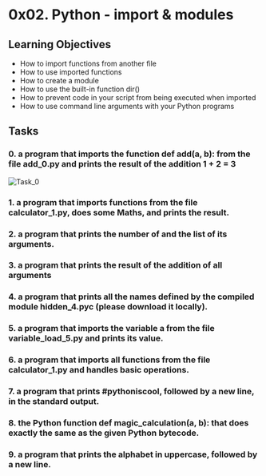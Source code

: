 # 0x02. Python - import & modules
## Learning Objectives
* How to import functions from another file
* How to use imported functions
* How to create a module
* How to use the built-in function dir()
* How to prevent code in your script from being executed when imported
* How to use command line arguments with your Python programs
## Tasks
### 0. a program that imports the function def add(a, b): from the file add_0.py and prints the result of the addition 1 + 2 = 3
![Task_0](https://mega.nz/file/YUASUIhA#JccQYrsgT2Dztq_VtlmaFGwtL17JYEtzW7jbphmqi-s)
### 1. a program that imports functions from the file calculator_1.py, does some Maths, and prints the result.
### 2. a program that prints the number of and the list of its arguments.
### 3. a program that prints the result of the addition of all arguments
### 4. a program that prints all the names defined by the compiled module hidden_4.pyc (please download it locally).
### 5. a program that imports the variable a from the file variable_load_5.py and prints its value.
### 6. a program that imports all functions from the file calculator_1.py and handles basic operations.
### 7. a program that prints #pythoniscool, followed by a new line, in the standard output.
### 8.  the Python function def magic_calculation(a, b): that does exactly the same as the given Python bytecode.
### 9.  a program that prints the alphabet in uppercase, followed by a new line.
